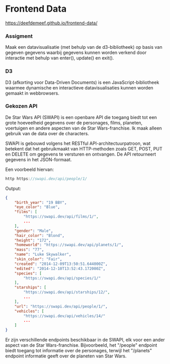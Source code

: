 # Frontend Data

https://deefdemeef.github.io/frontend-data/

### Assigment

Maak een datavisualisatie (met behulp van de d3-bibliotheek) op basis van gegeven gegevens waarbij gegevens kunnen worden verkend door interactie met behulp van enter(), update() en exit().

### D3

D3 (afkorting voor Data-Driven Documents) is een JavaScript-bibliotheek waarmee dynamische en interactieve datavisualisaties kunnen worden gemaakt in webbrowsers.

### Gekozen API

De Star Wars API (SWAPI) is een openbare API die toegang biedt tot een grote hoeveelheid gegevens over de personages, films, planeten, voertuigen en andere aspecten van de Star Wars-franchise. Ik maak alleen gebruik van de data over de characters.

SWAPI is gebouwd volgens het RESTful API-architectuurpatroon, wat betekent dat het gebruikmaakt van HTTP-methoden zoals GET, POST, PUT en DELETE om gegevens te versturen en ontvangen. De API retourneert gegevens in het JSON-formaat.

Een voorbeeld hiervan:
```js
http https://swapi.dev/api/people/1/
```

Output:
```json
{
    "birth_year": "19 BBY",
    "eye_color": "Blue",
    "films": [
        "https://swapi.dev/api/films/1/",
        ...
    ],
    "gender": "Male",
    "hair_color": "Blond",
    "height": "172",
    "homeworld": "https://swapi.dev/api/planets/1/",
    "mass": "77",
    "name": "Luke Skywalker",
    "skin_color": "Fair",
    "created": "2014-12-09T13:50:51.644000Z",
    "edited": "2014-12-10T13:52:43.172000Z",
    "species": [
        "https://swapi.dev/api/species/1/"
    ],
    "starships": [
        "https://swapi.dev/api/starships/12/",
        ...
    ],
    "url": "https://swapi.dev/api/people/1/",
    "vehicles": [
        "https://swapi.dev/api/vehicles/14/"
        ...
    ]
}
```

Er zijn verschillende endpoints beschikbaar in de SWAPI, elk voor een ander aspect van de Star Wars-franchise. Bijvoorbeeld, het "/people" endpoint biedt toegang tot informatie over de personages, terwijl het "/planets" endpoint informatie geeft over de planeten van Star Wars.